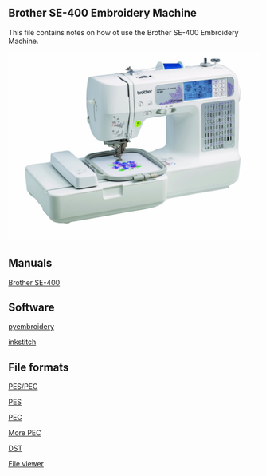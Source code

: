 ## Brother SE-400 Embroidery Machine

This file contains notes on how ot use the 
Brother SE-400 Embroidery Machine.

![Brother SE-400](images/brother-se400.jpg)

## Manuals

[Brother SE-400](https://www.brother-usa.com/products/SE400)


## Software

[pyembroidery](https://github.com/EmbroidePy/pyembroidery)

[inkstitch](https://inkstitch.org/)

## File formats

[PES/PEC](https://github.com/frno7/libpes/wiki/PES-format)

[PES](https://github.com/frno7/libpes/wiki/PES-section)

[PEC](https://github.com/frno7/libpes/wiki/PEC-section)

[More PEC](https://edutechwiki.unige.ch/en/Embroidery_format_PEC)

[DST]()

[File viewer](https://backface.github.io/html5-embroidery/)


